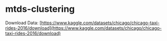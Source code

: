 # mtds-clustering
Download Data: [https://www.kaggle.com/datasets/chicago/chicago-taxi-rides-2016/download](https://www.kaggle.com/datasets/chicago/chicago-taxi-rides-2016/download)